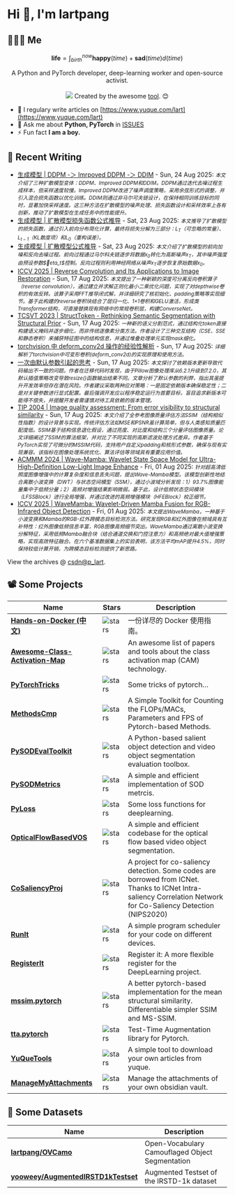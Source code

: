 # Hi 👋, I'm lartpang

## 🧑‍🤝‍🧑 Me

$$
\textbf{life} = \int_{birth}^{now} \mathbf{happy}(time) + \mathbf{sad}(time) d(time)
$$

<p align="center">
  A Python and PyTorch developer, deep-learning worker and open-source activist.
  <br /><br />

  <img src="https://github.com/lartpang/lartpang/assets/26847524/47e4b857-c6b7-4237-a637-0ec73485e48e" />
  Created by the awesome <a href="https://erikdemaine.org/fonts/tetris/">tool</a>. 😊
</p>

* 📝 I regulary write articles on [https://www.yuque.com/lart](https://www.yuque.com/lart)
* 💬 Ask me about **Python, PyTorch** in [ISSUES](https://github.com/lartpang/lartpang/issues)
* ⚡ Fun fact **I am a boy.**

## 📝 Recent Writing

<!-- writing starts -->
* [生成模型 | DDPM -＞ Imrpoved DDPM -＞ DDIM](https://blog.csdn.net/P_LarT/article/details/150712115) - Sun, 24 Aug 2025: <small>*本文介绍了三种扩散模型变体：DDPM、Improved DDPM和DDIM。DDPM通过迭代去噪过程生成样本，但采样速度较慢。Improved DDPM改进了噪声调度策略，采用余弦形式的调整，并引入混合损失函数以优化训练。DDIM则通过非马尔可夫链设计，在保持相同训练目标的同时，显著加快采样速度。这三种方法在扩散模型的噪声处理、损失函数设计和采样效率上各有创新，推动了扩散模型在生成任务中的性能提升。*</small>
* [生成模型 | 扩散模型损失函数公式推导](https://blog.csdn.net/P_LarT/article/details/150646412) - Sat, 23 Aug 2025: <small>*本文推导了扩散模型的损失函数，通过引入前向分布简化计算，最终将损失分解为三部分：$L_T$（可忽略的常量）、$L_{t-1}$（KL散度项）和$L_0$（重构误差）。*</small>
* [生成模型 | 扩散模型公式推导](https://blog.csdn.net/P_LarT/article/details/150637291) - Sat, 23 Aug 2025: <small>*本文介绍了扩散模型的前向加噪和反向去噪过程。前向过程通过马尔科夫链逐步将数据$x_0$转化为高斯噪声$x_T$，其中噪声强度由预设参数$eta_t$控制。反向过程则利用神经网络从噪声$x_T$逐步恢复原始数据$x_0$。*</small>
* [ICCV 2025 | Reverse Convolution and Its Applications to Image Restoration](https://blog.csdn.net/P_LarT/article/details/150469410) - Sun, 17 Aug 2025: <small>*本文提出了一种新颖的深度可分离反向卷积算子（reverse convolution），通过建立并求解正则化最小二乘优化问题，实现了对depthwise卷积的有效反转。该算子采用FFT推导闭式解，并详细研究了核初始化、padding策略等实现细节。基于此构建的reverse卷积块结合了层归一化、1×1卷积和GELU激活，形成类Transformer结构，可直接替换现有网络中的常规卷积层，构建ConverseNet。*</small>
* [TCSVT 2023 | StructToken - Rethinking Semantic Segmentation with Structural Prior](https://blog.csdn.net/P_LarT/article/details/150464275) - Sun, 17 Aug 2025: <small>*一种新的语义分割范式，通过结构化token直接构建语义掩码并逐步细化，而非传统逐像素分类方法。作者设计了三种交互结构（CSE、SSE和静态卷积）来捕获特征图中的结构信息，并通过堆叠处理单元实现mask细化。*</small>
* [torchvision 中 deform_conv2d 操作的经验性解析](https://blog.csdn.net/P_LarT/article/details/150463945) - Sun, 17 Aug 2025: <small>*详细解析了torchvision中可变形卷积(deform_conv2d)的实现原理和使用方法。*</small>
* [一次由默认参数引起的思考](https://blog.csdn.net/P_LarT/article/details/150463724) - Sun, 17 Aug 2025: <small>*本文探讨了依赖版本更新导致代码输出不一致的问题。作者在迁移代码时发现，由于Pillow图像处理库从6.2.1升级到7.2.0，其默认插值策略改变导致resize()函数输出结果不同。文章分析了默认参数的利弊，指出其虽提升开发效率但存在潜在风险。作者建议采取两种应对策略：一是固定依赖版本确保稳定性；二是对关键参数进行显式配置。最后强调开发应以程序稳定运行为首要目标，盲目追求新版本可能得不偿失，并提醒开发者需谨慎对待工具依赖的版本管理。*</small>
* [TIP 2004 | Image quality assessment: From error visibility to structural similarity](https://blog.csdn.net/P_LarT/article/details/150463462) - Sun, 17 Aug 2025: <small>*本文介绍了全参考图像质量评估方法SSIM（结构相似性指数）的设计背景与实现。传统评估方法如MSE和PSNR虽计算简单，但与人类感知质量匹配度低。SSIM基于结构信息退化假设，通过亮度、对比度和结构三个分量评估图像质量。论文详细阐述了SSIM的算法框架，并对比了不同实现的高斯滤波处理方式差异。作者基于PyTorch实现了可微分的MSSIM代码，支持用户自定义padding和核形式参数，确保与现有实现兼容。该指标在图像处理系统优化、算法评估等领域具有重要应用价值。*</small>
* [ACMMM 2024 | Wave-Mamba: Wavelet State Space Model for Ultra-High-Definition Low-Light Image Enhance](https://blog.csdn.net/P_LarT/article/details/149830920) - Fri, 01 Aug 2025: <small>*针对超高清低照度图像增强中的计算复杂度和信息丢失问题，提出Wave-Mamba模型。该模型创新性地结合离散小波变换（DWT）与状态空间模型（SSM），通过小波域分析发现：1）93.7%图像能量集中于低频分量；2）高频对增强结果影响微弱。基于此，设计低频状态空间模块（LFSSBlock）进行全局增强，并通过改进的高频增强模块（HFEBlock）校正细节。*</small>
* [ICCV 2025 | WaveMamba: Wavelet-Driven Mamba Fusion for RGB-Infrared Object Detection](https://blog.csdn.net/P_LarT/article/details/149816528) - Fri, 01 Aug 2025: <small>*本文提出WaveMamba，一种基于小波变换和Mamba的RGB-红外跨模态目标检测方法。研究发现RGB和红外图像在频域具有互补特性：红外图像低频信息丰富，RGB图像高频细节突出。WaveMamba通过离散小波变换分解特征，采用低频Mamba融合块（结合通道交换和门控注意力）和高频绝对最大值增强策略，实现高效特征融合。在六个基准数据集上的实验表明，该方法平均mAP提升4.5%，同时保持较低计算开销，为跨模态目标检测提供了新思路。*</small>
<!-- writing ends -->

View the archives @ [csdn@p_lart](https://blog.csdn.net/p_lart).

## 📽️ Some Projects

| Name                                                                                         | Stars                                                                               | Description                                                                                                                                                      |
| -------------------------------------------------------------------------------------------- | ----------------------------------------------------------------------------------- | ---------------------------------------------------------------------------------------------------------------------------------------------------------------- |
| [**Hands-on-Docker (中文)**](https://github.com/lartpang/Hands-on-Docker)                    | ![stars](https://img.shields.io/github/stars/lartpang/Hands-on-Docker)              | 一份详尽的 Docker 使用指南。                                                                                                                                     |
| [**Awesome-Class-Activation-Map**](https://github.com/lartpang/awesome-class-activation-map) | ![stars](https://img.shields.io/github/stars/lartpang/awesome-class-activation-map) | An awesome list of papers and tools about the class activation map (CAM) technology.                                                                             |
| [**PyTorchTricks**](https://github.com/lartpang/PyTorchTricks)                               | ![stars](https://img.shields.io/github/stars/lartpang/PyTorchTricks)                | Some tricks of pytorch…                                                                                                                                          |
| [**MethodsCmp**](https://github.com/lartpang/MethodsCmp)                                     | ![stars](https://img.shields.io/github/stars/lartpang/MethodsCmp)                   | A Simple Toolkit for Counting the FLOPs/MACs, Parameters and FPS of Pytorch-based Methods.                                                                       |
| [**PySODEvalToolkit**](https://github.com/lartpang/PySODEvalToolkit)                         | ![stars](https://img.shields.io/github/stars/lartpang/PySODEvalToolkit)             | A Python-based salient object detection and video object segmentation evaluation toolbox.                                                                        |
| [**PySODMetrics**](https://github.com/lartpang/PySODMetrics)                                 | ![stars](https://img.shields.io/github/stars/lartpang/PySODMetrics)                 | A simple and efficient implementation of SOD metrcis.                                                                                                            |
| [**PyLoss**](https://github.com/lartpang/PyLoss)                                             | ![stars](https://img.shields.io/github/stars/lartpang/PyLoss)                       | Some loss functions for deeplearning.                                                                                                                            |
| [**OpticalFlowBasedVOS**](https://github.com/lartpang/OpticalFlowBasedVOS)                   | ![stars](https://img.shields.io/github/stars/lartpang/OpticalFlowBasedVOS)          | A simple and efficient codebase for the optical flow based video object segmentation.                                                                            |
| [**CoSaliencyProj**](https://github.com/lartpang/CoSaliencyProj)                             | ![stars](https://img.shields.io/github/stars/lartpang/CoSaliencyProj)               | A project for co-saliency detection. Some codes are borrowed from ICNet. Thanks to ICNet Intra-saliency Correlation Network for Co-Saliency Detection (NIPS2020) |
| [**RunIt**](https://github.com/lartpang/RunIt)                                               | ![stars](https://img.shields.io/github/stars/lartpang/RunIt)                        | A simple program scheduler for your code on different devices.                                                                                                   |
| [**RegisterIt**](https://github.com/lartpang/RegisterIt)                                     | ![stars](https://img.shields.io/github/stars/lartpang/RegisterIt)                   | Register it: A more flexible register for the DeepLearning project.                                                                                              |
| [**mssim.pytorch**](https://github.com/lartpang/mssim.pytorch)                               | ![stars](https://img.shields.io/github/stars/lartpang/mssim.pytorch)                | A better pytorch-based implementation for the mean structural similarity. Differentiable simpler SSIM and MS-SSIM.                                               |
| [**tta.pytorch**](https://github.com/lartpang/tta.pytorch)                                   | ![stars](https://img.shields.io/github/stars/lartpang/tta.pytorch)                  | Test-Time Augmentation library for Pytorch.                                                                                                                      |
| [**YuQueTools**](https://github.com/lartpang/YuQueTools)                                     | ![stars](https://img.shields.io/github/stars/lartpang/YuQueTools)                   | A simple tool to download your own articles from yuque.                                                                                                          |
| [**ManageMyAttachments**](https://github.com/lartpang/ManageMyAttachments)                   | ![stars](https://img.shields.io/github/stars/lartpang/ManageMyAttachments)          | Manage the attachments of your own obsidian vault.                                                                                                               |

## 💾 Some Datasets

| Name                                                                                                   | Description                                     |
| ------------------------------------------------------------------------------------------------------ | ----------------------------------------------- |
| [**lartpang/OVCamo**](https://github.com/lartpang/OVCamo)                                              | Open-Vocabulary Camouflaged Object Segmentation |
| [**yooweey/AugmentedIRSTD1kTestset**](https://huggingface.co/datasets/yooweey/AugmentedIRSTD1kTestset) | Augmented Testset of the IRSTD-1k dataset       |
